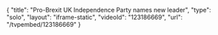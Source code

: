 {
    "title": "Pro-Brexit UK Independence Party names new leader",
    "type": "solo",
    "layout": "iframe-static",
    "videoId": "123186669",
    "url": "\/tvpembed\/123186669"
}